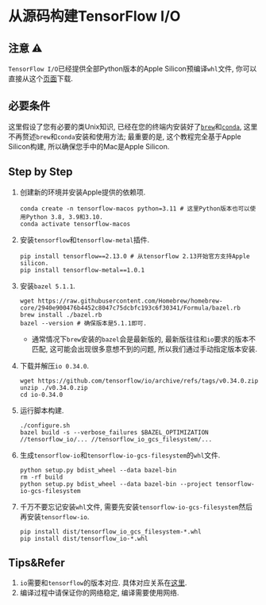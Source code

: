 # 从源码构建TensorFlow I/O

## 注意 ⚠️

`TensorFlow I/O`已经提供全部Python版本的Apple Silicon预编译`whl`文件, 你可以直接从这个[页面](https://pypi.org/project/tensorflow-io/)下载.

## 必要条件

这里假设了您有必要的类Unix知识, 已经在您的终端内安装好了[`brew`](https://brew.sh)和[`conda`](https://github.com/conda-forge/miniforge), 这里不再赘述`brew`和`conda`安装和使用方法; 最重要的是, 这个教程完全基于Apple Silicon构建, 所以确保您手中的Mac是Apple Silicon.

## Step by Step

1. 创建新的环境并安装Apple提供的依赖项.

   ```shell
   conda create -n tensorflow-macos python=3.11 # 这里Python版本也可以使用Python 3.8, 3.9和3.10.
   conda activate tensorflow-macos
   ```

2. 安装`tensorflow`和`tensorflow-metal`插件.

   ```shell
   pip install tensorflow==2.13.0 # 从tensorflow 2.13开始官方支持Apple silicon.
   pip install tensorflow-metal==1.0.1
   ```

3. 安装`bazel 5.1.1`.

   ```shell
   wget https://raw.githubusercontent.com/Homebrew/homebrew-core/2940e900476b4452c8047c75dcbfc193c6f30341/Formula/bazel.rb
   brew install ./bazel.rb
   bazel --version # 确保版本是5.1.1即可.
   ```

   * 通常情况下`brew`安装的`bazel`会是最新版的, 最新版往往和`io`要求的版本不匹配, 这可能会出现很多意想不到的问题, 所以我们通过手动指定版本安装.

4. 下载并解压`io 0.34.0`.

   ```shell
   wget https://github.com/tensorflow/io/archive/refs/tags/v0.34.0.zip
   unzip ./v0.34.0.zip
   cd io-0.34.0
   ```

5. 运行脚本构建.

   ```shell
   ./configure.sh
   bazel build -s --verbose_failures $BAZEL_OPTIMIZATION //tensorflow_io/... //tensorflow_io_gcs_filesystem/...
   ```

6. 生成`tensorflow-io`和`tensorflow-io-gcs-filesystem`的`whl`文件.

   ```shell
   python setup.py bdist_wheel --data bazel-bin
   rm -rf build
   python setup.py bdist_wheel --data bazel-bin --project tensorflow-io-gcs-filesystem
   ```

7. 千万不要忘记安装`whl`文件, 需要先安装`tensorflow-io-gcs-filesystem`然后再安装`tensorflow-io`.

   ```shell
   pip install dist/tensorflow_io_gcs_filesystem-*.whl
   pip install dist/tensorflow_io-*.whl
   ```

## Tips&Refer

1. `io`需要和`tensorflow`的版本对应. 具体对应关系在[这里](https://github.com/tensorflow/io/blob/master/README.md#tensorflow-version-compatibility).
2. 编译过程中请保证你的网络稳定, 编译需要使用网络.
